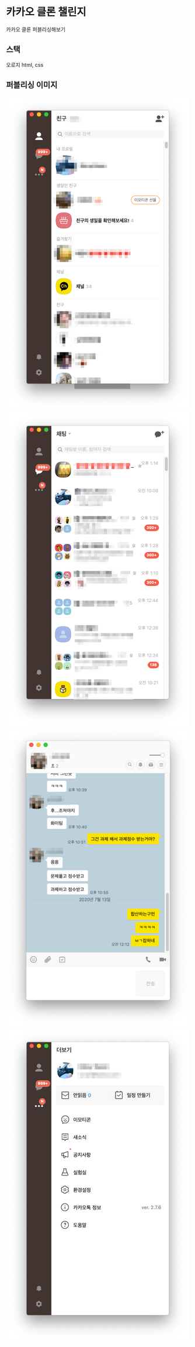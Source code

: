# 카카오 클론 챌린지

카카오 클론 퍼블리싱해보기

## 스택

오로지 html, css

## 퍼블리싱 이미지

![이미지](./src/images/index.png)
![이미지](./src/images/chat.png)
![이미지](./src/images/chatting.png)
![이미지](./src/images/more.png)
